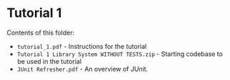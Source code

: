 # Tutorial 1

Contents of this folder:
* `tutorial_1.pdf` - Instructions for the tutorial
* `Tutorial 1 Library System WITHOUT TESTS.zip` - Starting codebase to be used in the tutorial
* `JUnit Refresher.pdf` - An overview of JUnit.
